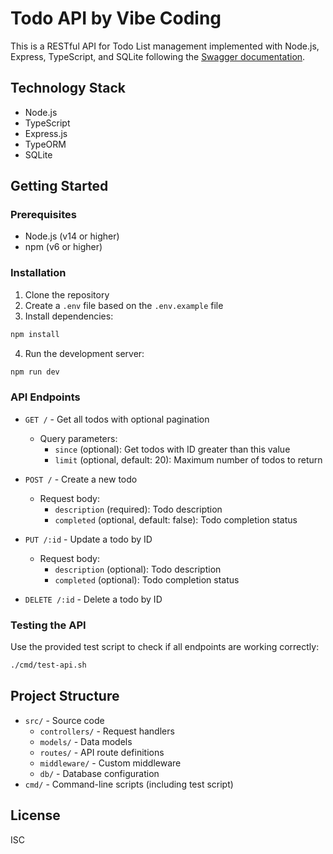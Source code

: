 # Todo API by Vibe Coding

This is a RESTful API for Todo List management implemented with Node.js, Express, TypeScript, and SQLite following the [Swagger documentation](./swagger.yaml).

## Technology Stack

- Node.js
- TypeScript
- Express.js
- TypeORM
- SQLite

## Getting Started

### Prerequisites

- Node.js (v14 or higher)
- npm (v6 or higher)

### Installation

1. Clone the repository
2. Create a `.env` file based on the `.env.example` file
3. Install dependencies:

```bash
npm install
```

4. Run the development server:

```bash
npm run dev
```

### API Endpoints

- `GET /` - Get all todos with optional pagination
  - Query parameters:
    - `since` (optional): Get todos with ID greater than this value
    - `limit` (optional, default: 20): Maximum number of todos to return

- `POST /` - Create a new todo
  - Request body:
    - `description` (required): Todo description
    - `completed` (optional, default: false): Todo completion status

- `PUT /:id` - Update a todo by ID
  - Request body:
    - `description` (optional): Todo description
    - `completed` (optional): Todo completion status

- `DELETE /:id` - Delete a todo by ID

### Testing the API

Use the provided test script to check if all endpoints are working correctly:

```bash
./cmd/test-api.sh
```

## Project Structure

- `src/` - Source code
  - `controllers/` - Request handlers
  - `models/` - Data models
  - `routes/` - API route definitions
  - `middleware/` - Custom middleware
  - `db/` - Database configuration
- `cmd/` - Command-line scripts (including test script)

## License

ISC
